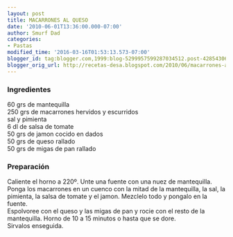 ```yaml
---
layout: post
title: MACARRONES AL QUESO
date: '2010-06-01T13:36:00.000-07:00'
author: Smurf Dad
categories:
- Pastas
modified_time: '2016-03-16T01:53:13.573-07:00'
blogger_id: tag:blogger.com,1999:blog-5299957599287034512.post-4285430612069995435
blogger_orig_url: http://recetas-desa.blogspot.com/2010/06/macarrones-al-queso.html
---
```


<h3>Ingredientes</h3>60 grs de mantequilla<br />250 grs de macarrones hervidos y escurridos<br />sal y pimienta<br />6 dl de salsa de tomate<br />50 grs de jamon cocido en dados<br />50 grs de queso rallado<br />50 grs de migas de pan rallado<br /><h3>Preparación</h3>Caliente el horno a 220º. Unte una fuente con una nuez de mantequilla.<br />Ponga los macarrones en un cuenco con la mitad de la mantequilla, la sal, la pimienta, la salsa de tomate y el jamon. Mezclelo todo y pongalo en la fuente.<br />Espolvoree con el queso y las migas de pan y rocie con el resto de la mantequilla. Horno de 10 a 15 minutos o hasta que se dore.<br />Sirvalos enseguida.